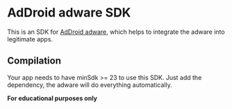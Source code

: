 # AdDroid adware SDK
This is an SDK for [AdDroid adware](https://github.com/IsHacker003/AdDroid_adware_SDK), which helps to integrate the adware into legitimate apps. 
## Compilation
Your app needs to have minSdk >= 23 to use this SDK. Just add the dependency, the adware will do everything automatically.

**For educational purposes only**
